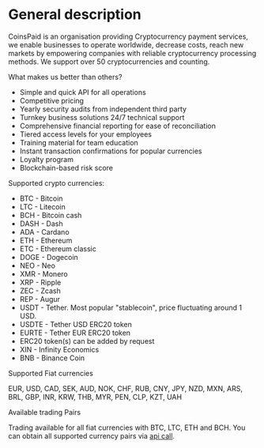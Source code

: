 # General description



CoinsPaid is an organisation providing Cryptocurrency payment services, we enable businesses to operate worldwide, decrease costs, reach new markets by empowering companies with reliable cryptocurrency processing methods. We support over 50 cryptocurrencies and counting.

What makes us better than others?

* Simple and quick API for all operations 
* Competitive pricing 
* Yearly security audits from independent third party 
* Turnkey business solutions 24/7 technical support 
* Comprehensive financial reporting for ease of reconciliation 
* Tiered access levels for your employees 
* Training material for team education 
* Instant transaction confirmations for popular currencies
* Loyalty program 
* Blockchain-based risk score

Supported crypto currencies:

* BTC - Bitcoin
* LTC - Litecoin
* BCH - Bitcoin cash
* DASH - Dash
* ADA - Cardano
* ETH - Ethereum
* ETC - Ethereum classic
* DOGE - Dogecoin
* NEO - Neo
* XMR - Monero
* XRP - Ripple
* ZEC - Zcash
* REP - Augur
* USDT - Tether. Most popular "stablecoin", price fluctuating around 1 USD.
* USDTE - Tether USD ERC20 token
* EURTE - Tether EUR ERC20 token
* ERC20 token\(s\) can be added by request
* XIN - Infinity Economics
* BNB - Binance Coin

Supported Fiat currencies

EUR, USD, CAD, SEK, AUD, NOK, CHF, RUB, CNY, JPY, NZD, MXN, ARS, BRL, GBP, INR, KRW, THB, MYR, PEN, CLP, KZT, UAH

Available trading Pairs

Trading available for all fiat currencies with BTC, LTC, ETH and BCH. You can obtain all supported currency pairs via [api call](https://docs.coinspaid.com/docs/api-documentation/v2#get-list-of-exchangeable-currency-pairs).

